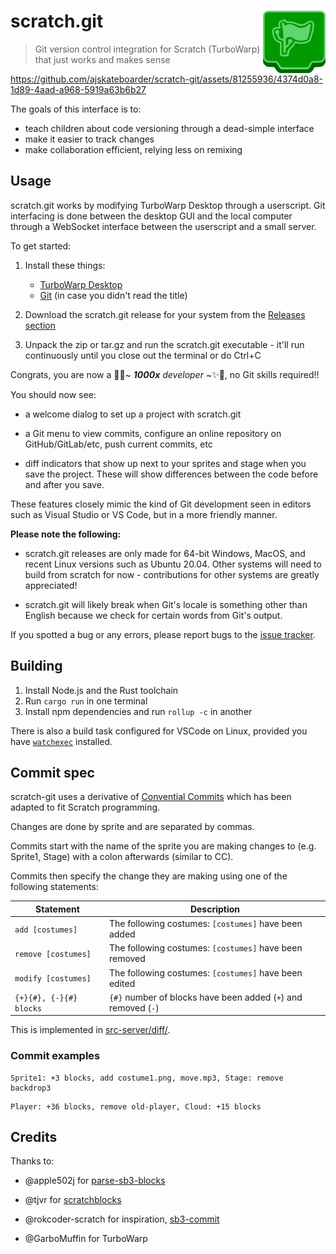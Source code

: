 <h1><img alt="" src="./logo.svg" align=right width=100 />scratch.git</h1>

> Git version control integration for Scratch (TurboWarp) that just works and makes sense

https://github.com/ajskateboarder/scratch-git/assets/81255936/4374d0a8-1d89-4aad-a968-5919a63b6b27

The goals of this interface is to:

- teach children about code versioning through a dead-simple interface
- make it easier to track changes
- make collaboration efficient, relying less on remixing

## Usage

scratch.git works by modifying TurboWarp Desktop through a userscript. Git interfacing is done between the desktop GUI and the local computer through a WebSocket interface between the userscript and a small server.

To get started:

1. Install these things:

   - [TurboWarp Desktop](https://desktop.turbowarp.org/)
   - [Git](https://git-scm.com) (in case you didn't read the title)

2. Download the scratch.git release for your system from the [Releases section](https://github.com/ajskateboarder/scratch-git/releases)

3. Unpack the zip or tar.gz and run the scratch.git executable - it'll run continuously until you close out the terminal or do Ctrl+C

Congrats, you are now a 🦄✨~ _**1000x** developer_ ~✨🦄, no Git skills required!!

You should now see:

- a welcome dialog to set up a project with scratch.git

- a Git menu to view commits, configure an online repository on GitHub/GitLab/etc, push current commits, etc

- diff indicators that show up next to your sprites and stage when you save the project. These will show differences between the code before and after you save.

These features closely mimic the kind of Git development seen in editors such as Visual Studio or VS Code, but in a more friendly manner.

**Please note the following:**

- scratch.git releases are only made for 64-bit Windows, MacOS, and recent Linux versions such as Ubuntu 20.04. Other systems will need to build from scratch for now - contributions for other systems are greatly appreciated!

- scratch.git will likely break when Git's locale is something other than English because we check for certain words from Git's output.

If you spotted a bug or any errors, please report bugs to the [issue tracker](https://github.com/ajskateboarder/scratch-git/issues).

## Building

1. Install Node.js and the Rust toolchain
2. Run `cargo run` in one terminal 
3. Install npm dependencies and run `rollup -c` in another

There is also a build task configured for VSCode on Linux, provided you have [`watchexec`](https://github.com/watchexec/watchexec) installed.

## Commit spec

scratch-git uses a derivative of [Convential Commits](https://www.conventionalcommits.org/en/v1.0.0/) which has been adapted to fit Scratch programming.

Changes are done by sprite and are separated by commas.

Commits start with the name of the sprite you are making changes to (e.g. Sprite1, Stage) with a colon afterwards (similar to CC).

Commits then specify the change they are making using one of the following statements:

| Statement               | Description                                                    |
| ----------------------- | -------------------------------------------------------------- |
| `add [costumes]`        | The following costumes: `[costumes]` have been added           |
| `remove [costumes]`     | The following costumes: `[costumes]` have been removed         |
| `modify [costumes]`     | The following costumes: `[costumes]` have been edited          |
| `{+}{#}, {-}{#} blocks` | `{#}` number of blocks have been added (`+`) and removed (`-`) |

This is implemented in [src-server/diff/](./src-server/diff/).

### Commit examples

```text
Sprite1: +3 blocks, add costume1.png, move.mp3, Stage: remove backdrop3
```

```text
Player: +36 blocks, remove old-player, Cloud: +15 blocks
```

## Credits

Thanks to:

- @apple502j for [parse-sb3-blocks](https://github.com/apple502j/parse-sb3-blocks)

- @tjvr for [scratchblocks](https://github.com/scratchblocks/scratchblocks)

- @rokcoder-scratch for inspiration, [sb3-commit](https://github.com/rokcoder-scratch/sb3-commit)

- @GarboMuffin for TurboWarp
